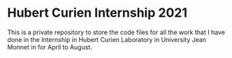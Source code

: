 # Hubert Curien Internship 2021

This is a private repository to store the code files for all the work that I have done in the Internship in Hubert Curien Laboratory in University Jean Monnet in for April to August.
